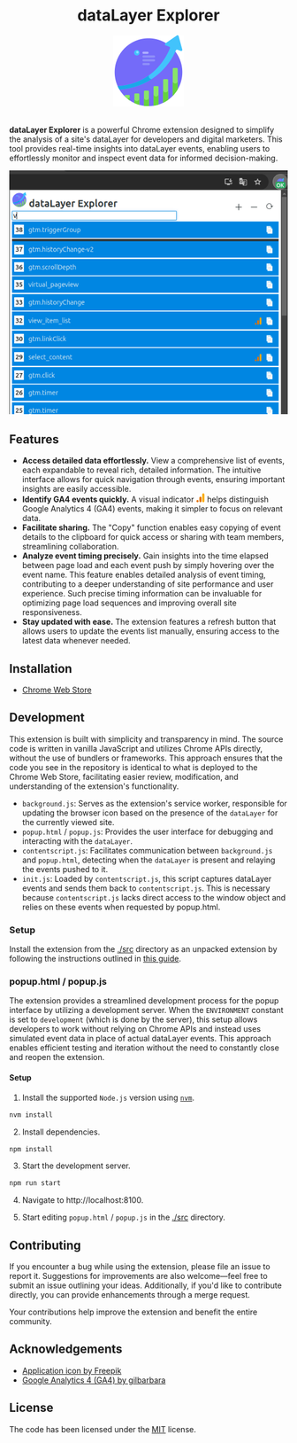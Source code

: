 <div align="center">
    <h1>dataLayer Explorer</h1>
    <img src="./src/icon128.png" alt="Extension logo">
</div>
<br />

**dataLayer Explorer** is a powerful Chrome extension designed to simplify the analysis of a site's dataLayer for developers and digital marketers. This tool provides real-time insights into dataLayer events, enabling users to effortlessly monitor and inspect event data for informed decision-making.

<div align="center">
    <img src="./images/app3.png" alt="Extension screenshot">
</div>

## Features

-   **Access detailed data effortlessly.** View a comprehensive list of events, each expandable to reveal rich, detailed information. The intuitive interface allows for quick navigation through events, ensuring important insights are easily accessible.
-   **Identify GA4 events quickly.** A visual indicator <img src="./src/ga4.svg" width="16" height="16" /> helps distinguish Google Analytics 4 (GA4) events, making it simpler to focus on relevant data.
-   **Facilitate sharing.** The "Copy" function enables easy copying of event details to the clipboard for quick access or sharing with team members, streamlining collaboration.
-   **Analyze event timing precisely.** Gain insights into the time elapsed between page load and each event push by simply hovering over the event name. This feature enables detailed analysis of event timing, contributing to a deeper understanding of site performance and user experience. Such precise timing information can be invaluable for optimizing page load sequences and improving overall site responsiveness.
-   **Stay updated with ease.** The extension features a refresh button that allows users to update the events list manually, ensuring access to the latest data whenever needed.

## Installation

-   [Chrome Web Store](...)

## Development

This extension is built with simplicity and transparency in mind. The source code is written in vanilla JavaScript and utilizes Chrome APIs directly, without the use of bundlers or frameworks. This approach ensures that the code you see in the repository is identical to what is deployed to the Chrome Web Store, facilitating easier review, modification, and understanding of the extension's functionality.

-   `background.js`: Serves as the extension's service worker, responsible for updating the browser icon based on the presence of the `dataLayer` for the currently viewed site.
-   `popup.html` / `popup.js`: Provides the user interface for debugging and interacting with the `dataLayer`.
-   `contentscript.js`: Facilitates communication between `background.js` and `popup.html`, detecting when the `dataLayer` is present and relaying the events pushed to it.
-   `init.js`: Loaded by `contentscript.js`, this script captures dataLayer events and sends them back to `contentscript.js`. This is necessary because `contentscript.js` lacks direct access to the window object and relies on these events when requested by popup.html.

### Setup

Install the extension from the [./src](./src) directory as an unpacked extension by following the instructions outlined in [this guide](https://developer.chrome.com/docs/extensions/get-started/tutorial/hello-world#load-unpacked).

### popup.html / popup.js

The extension provides a streamlined development process for the popup interface by utilizing a development server. When the `ENVIRONMENT` constant is set to `development` (which is done by the server), this setup allows developers to work without relying on Chrome APIs and instead uses simulated event data in place of actual dataLayer events. This approach enables efficient testing and iteration without the need to constantly close and reopen the extension.

#### Setup

1. Install the supported `Node.js` version using [`nvm`](https://github.com/nvm-sh/nvm).

```bash
nvm install
```

2. Install dependencies.

```bash
npm install
```

3. Start the development server.

```bash
npm run start
```

4. Navigate to http://localhost:8100.

5. Start editing `popup.html` / `popup.js` in the [./src](./src) directory.

## Contributing

If you encounter a bug while using the extension, please file an issue to report it. Suggestions for improvements are also welcome—feel free to submit an issue outlining your ideas. Additionally, if you'd like to contribute directly, you can provide enhancements through a merge request.

Your contributions help improve the extension and benefit the entire community.

## Acknowledgements

-   [Application icon by Freepik](https://www.freepik.com/icon/profit_2382603#fromView=family&page=1&position=89&uuid=8883d7b3-8586-4727-a7a4-7fdbe25f53db)
-   [Google Analytics 4 (GA4) by gilbarbara](https://www.svgrepo.com/svg/353804/google-analytics)

## License

The code has been licensed under the [MIT](https://opensource.org/license/mit) license.
